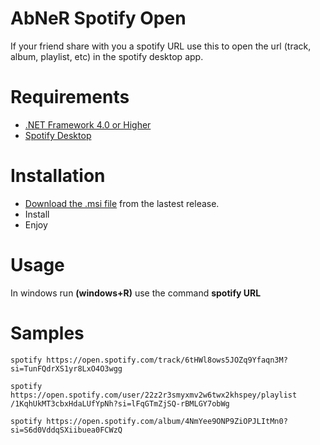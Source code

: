 # AbNeR Spotify Open
If your friend share with you a spotify URL use this to open the url (track, album, playlist, etc) in the spotify desktop app.

# Requirements 
- [.NET Framework 4.0 or Higher](https://www.microsoft.com/pt-br/download/details.aspx?id=17851)
- [Spotify Desktop](https://www.spotify.com/br/download/windows/)

# Installation
- [Download the .msi file](https://github.com/abnerfs/spotify-open/releases/) from the lastest release.
- Install
- Enjoy

# Usage
In windows run **(windows+R)** use the command **spotify URL**

# Samples
```
spotify https://open.spotify.com/track/6tHWl8ows5JOZq9Yfaqn3M?si=TunFQdrXS1yr8LxO4O3wgg
```
```
spotify https://open.spotify.com/user/22z2r3smyxmv2w6twx2khspey/playlist
/1KqhUkMT3cbxHdaLUfYpNh?si=lFqGTmZjSQ-rBMLGY7obWg
```
```
spotify https://open.spotify.com/album/4NmYee9ONP9ZiOPJLItMn0?si=S6d0VddqSXiibuea0FCWzQ
```
